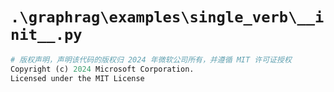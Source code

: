 # `.\graphrag\examples\single_verb\__init__.py`

```py
# 版权声明，声明该代码的版权归 2024 年微软公司所有，并遵循 MIT 许可证授权
Copyright (c) 2024 Microsoft Corporation.
Licensed under the MIT License
```